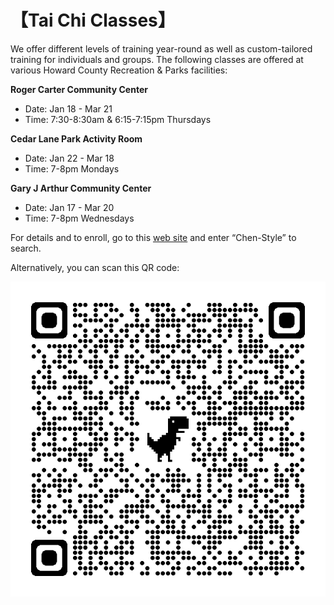 # 【Tai Chi Classes】

We offer different levels of training year-round as well as custom-tailored training for individuals and groups.
The following classes are offered at various Howard County Recreation & Parks facilities:

**Roger Carter Community Center**

- Date: Jan 18 - Mar 21
- Time: 7:30-8:30am & 6:15-7:15pm Thursdays

**Cedar Lane Park Activity Room**

- Date: Jan 22 - Mar 18
- Time: 7-8pm Mondays

**Gary J Arthur Community Center**

- Date: Jan 17 - Mar 20
- Time: 7-8pm Wednesdays

For details and to enroll, go to this [web site](https://anc.apm.activecommunities.com/howardcounty/activity/search) and enter “Chen-Style” to search.

Alternatively, you can scan this QR code: 

![Enrollment QR Code](enroll_qr_code.png)


